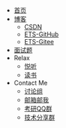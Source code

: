 - [<span class="iconfont icon-icon_fabu"></span> 首页](/README.md)
- [<span class="iconfont icon-pingjia"></span> 博客](https://wugenqiang.gitee.io)
  - [<span class="iconfont icon-csdn"></span> CSDN](https://blog.csdn.net/wugenqiang)
  - [<span class="iconfont icon-github"></span> ETS-GitHub](https://wugenqiang.github.io)
  - [<span class="iconfont icon-gitee-fill-round"></span> ETS-Gitee](https://wugenqiang.gitee.io)
- [<span class="iconfont icon-icon_invite"></span> 面试题](/interview/README)
- <span class="iconfont icon-xiangkan"></span> Relax
  - [<span class="iconfont icon-music"></span> 悦听](https://wugenqiang.gitee.io/vue-learning/vue-demo/ETS-Player/)
  - [<span class="iconfont icon-book3"></span> 读书](/ibooks/pdf-book.md)
- <span class="iconfont icon-email1"></span> Contact Me
  - [<span class="iconfont icon-send1e"></span> 讨论组](https://gitter.im/enjoytoshare/community?utm_source=badge&utm_medium=badge&utm_campaign=pr-badge)
  - [<span class="iconfont icon-email1"></span> 邮箱邮我](http://mail.qq.com/cgi-bin/qm_share?t=qm_mailme&email=Gm1vfX90a3N7dH1aa2s0eXV3)
  - [<span class="iconfont icon-send1e"></span> 考研QQ群](https://jq.qq.com/?_wv=1027&k=5rH6C97)
  - [<span class="iconfont icon-send1e"></span> 技术分享群](https://jq.qq.com/?_wv=1027&k=5ods5fr)